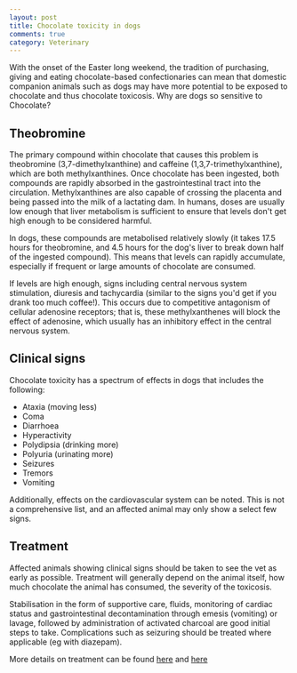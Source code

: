 ```yaml
---
layout: post
title: Chocolate toxicity in dogs
comments: true
category: Veterinary
---
```


With the onset of the Easter long weekend, the tradition of purchasing, giving and eating chocolate-based confectionaries can mean that domestic companion animals such as dogs may have more potential to be exposed to chocolate and thus chocolate toxicosis. Why are dogs so sensitive to Chocolate?

<!--break-->

## Theobromine

The primary compound within chocolate that causes this problem is theobromine (3,7-dimethylxanthine) and caffeine (1,3,7-trimethylxanthine), which are both methylxanthines. Once chocolate has been ingested, both compounds are rapidly absorbed in the gastrointestinal tract into the circulation. Methylxanthines are also capable of crossing the placenta and being passed into the milk of a lactating dam. In humans, doses are usually low enough that liver metabolism is sufficient to ensure that levels don't get high enough to be considered harmful.

In dogs, these compounds are metabolised relatively slowly (it takes 17.5 hours for theobromine, and 4.5 hours for the dog's liver to break down half of the ingested compound). This means that levels can rapidly accumulate, especially if frequent or large amounts of chocolate are consumed. 

If levels are high enough, signs including central nervous system stimulation, diuresis and tachycardia (similar to the signs you'd get if you drank too much coffee!). This occurs due to competitive antagonism of cellular adenosine receptors; that is, these methylxanthenes will block the effect of adenosine, which usually has an inhibitory effect in the central nervous system. 

## Clinical signs

Chocolate toxicity has a spectrum of effects in dogs that includes the following:

- Ataxia (moving less)
- Coma
- Diarrhoea
- Hyperactivity
- Polydipsia (drinking more)
- Polyuria (urinating more)
- Seizures
- Tremors
- Vomiting

Additionally, effects on the cardiovascular system can be noted. This is not a comprehensive list, and an affected animal may only show a select few signs.

## Treatment

Affected animals showing clinical signs should be taken to see the vet as early as possible. Treatment will generally depend on the animal itself, how much chocolate the animal has consumed, the severity of the toxicosis. 

Stabilisation in the form of supportive care, fluids, monitoring of cardiac status and gastrointestinal decontamination through emesis (vomiting) or lavage, followed by administration of activated charcoal are good initial steps to take. Complications such as seizuring should be treated where applicable (eg with diazepam). 

More details on treatment can be found [here](https://aspcapro.org/sites/pro/files/m-toxbrief_0201_0.pdf) and [here](http://www.merckmanuals.com/vet/toxicology/food_hazards/chocolate.html)